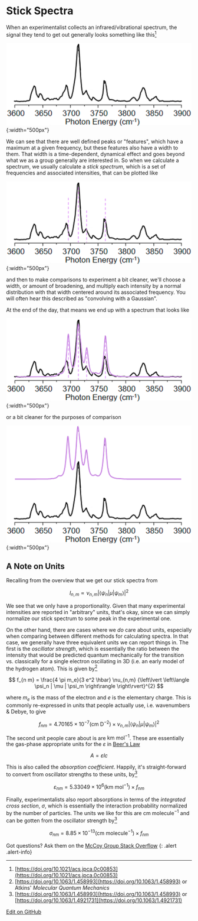 # Stick Spectra

When an experimentalist collects an infrared/vibrational spectrum, the signal they tend to get out generally looks something like this[<sup>1</sup>]

![plain spec](../img/stick_spec_example/expt.png){:width="500px"}

We can see that there are well defined peaks or "features", which have a maximum at a given frequency, but these features also have a width to them. That width is a time-dependent, dynamical effect and goes beyond what we as a group generally are interested in.
So when we calculate a spectrum, we usually calculate a _stick spectrum_, which is a set of frequencies and associated intensities, that can be plotted like

![plain spec](../img/stick_spec_example/sticks.png){:width="500px"}

and then to make comparisons to experiment a bit cleaner, we'll choose a width, or amount of broadening, and multiply each intensity by a normal distribution with that width centered around its associated frequency. You will often hear this described as "convolving with a Gaussian".

At the end of the day, that means we end up with a spectrum that looks like

![plain spec](../img/stick_spec_example/calc.png){:width="500px"}

or a bit cleaner for the purposes of comparison

![plain spec](../img/stick_spec_example/cleaned.png){:width="500px"}

## A Note on Units

Recalling from the overview that we get our stick spectra from 

$$
I_{n,m} \propto \nu_{n,m} {\left\lvert \left\langle \psi_n | \mu | \psi_m \right\rangle \right\rvert}^{2}
$$

We see that we only have a proportionality. Given that many experimental intensities are reported in "arbitrary" units, that's okay, since we can simply normalize our stick spectrum to some peak in the experimental one.

On the other hand, there are cases where we _do_ care about units, especially when comparing between different methods for calculating spectra. In that case, we generally have three equivalent units we can report things in. The first is the _oscillator strength_, which is essentially the ratio between the intensity that would be predicted quantum mechanically for the transition vs. classically for a single electron oscillating in 3D (i.e. an early model of the hydrogen atom). This is given by[<sup>2</sup>]

$$
f_{n m} = \frac{4 \pi m_e}{3 e^2 \hbar} \nu_{n,m} {\left\lvert \left\langle \psi_n | \mu | \psi_m \right\rangle \right\rvert}^{2}
$$

where $m_e$ is the mass of the electron and $e$ is the elementary charge. This is commonly re-expressed in units that people actually use, i.e. wavenumbers & Debye, to give

$$
f_{n m} = 4.70165 \times 10^{-7} (\text{cm}\ \text{D}^{-2}) \times \nu_{n,m} {\left\lvert \left\langle \psi_n | \mu | \psi_m \right\rangle \right\rvert}^{2}
$$

The second unit people care about is are $\text{km}\ \text{mol}^{-1}$. These are essentially the gas-phase appropriate units for the $\varepsilon$ in [Beer's Law](https://en.wikipedia.org/wiki/Beer%E2%80%93Lambert_law)

$$
A = \varepsilon l c
$$

This is also called the _absorption coefficient_. Happily, it's straight-forward to convert from oscillator strengths to these units, by[<sup>3</sup>]

$$
\varepsilon_{n m} = 5.33049 \times 10^6 (\text{km}\ \text{mol}^{-1}) \times f_{n m}
$$

Finally, experimentalists also report absorptions in terms of the _integrated cross section_, $\sigma$, which is essentially the interaction probability normalized by the number of particles. The units we like for this are $\text{cm}\ \text{molecule}^{-1}$ and can be gotten from the oscillator strength by[<sup>3</sup>]

$$
\sigma_{n m} = 8.85 \times 10^{-13} (\text{cm}\ \text{molecule}^{-1}) \times f_{n m}
$$

Got questions? Ask them on the [McCoy Group Stack Overflow](https://stackoverflow.com/c/mccoygroup/questions/ask)
{: .alert .alert-info}

---
1. <a id="fn1"></a> [https://doi.org/10.1021/acs.jpca.0c00853](https://doi.org/10.1021/acs.jpca.0c00853)
2. <a id="fn2"></a> [https://doi.org/10.1063/1.458993](https://doi.org/10.1063/1.458993) or Atkins' _Molecular Quantum Mechanics_
3. <a id="fn3"></a> [https://doi.org/10.1063/1.458993](https://doi.org/10.1063/1.458993) or [https://doi.org/10.1063/1.4921731](https://doi.org/10.1063/1.4921731)


[<sup>1</sup>]: #fn1
[<sup>2</sup>]: #fn2
[<sup>3</sup>]: #fn3

[Edit on GitHub](https://github.com/McCoyGroup/References/edit/gh-pages/References/Spectrum%20Generation/StickSpectra.md)
